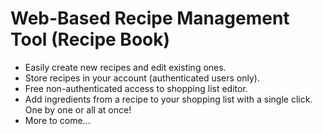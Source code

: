 # Web-Based Recipe Management Tool (Recipe Book)

* Easily create new recipes and edit existing ones.
* Store recipes in your account (authenticated users only).
* Free non-authenticated access to shopping list editor.
* Add ingredients from a recipe to your shopping list with a single click. One by one or all at once!
* More to come...
